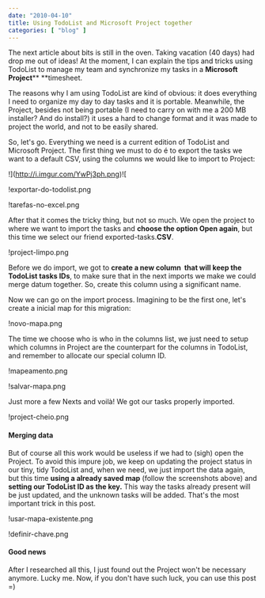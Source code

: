 ```yaml
---
date: "2010-04-10"
title: Using TodoList and Microsoft Project together
categories: [ "blog" ]
---
```

The next article about bits is still in the oven. Taking vacation (40 days) had drop me out of ideas! At the moment, I can explain the tips and tricks using  TodoList to manage my team and synchronize my tasks in a **Microsoft Project**** **timesheet.

The reasons why I am using TodoList are kind of obvious: it does everything I need to organize my day to day tasks and it is portable. Meanwhile, the Project, besides not being portable (I need to carry on with me a 200 MB installer? And do install?) it uses a hard to change format and it was made to project the world, and not to be easily shared.

So, let's go. Everything we need is a current edition of TodoList and Microsoft Project. The first thing we must to do é to export the tasks we want to a default CSV, using the columns we would like to import to Project:

!](http://i.imgur.com/YwPj3ph.png)![

!exportar-do-todolist.png

!tarefas-no-excel.png

After that it comes the tricky thing, but not so much. We open the project to where we want to import the tasks and **choose the option Open again**, but this time we select our friend exported-tasks.**CSV**.

!project-limpo.png

Before we do import, we got to **create a new column  that will keep the TodoList tasks IDs**, to make sure that in the next imports we make we could merge datum together. So, create this column using a significant name.

Now we can go on the import process. Imagining to be the first one, let's create a inicial map for this migration:

!novo-mapa.png

The time we choose who is who in the columns list, we just need to setup which columns in Project are the counterpart for the columns in TodoList, and remember to allocate our special column ID.

!mapeamento.png

!salvar-mapa.png

Just more a few Nexts and voilà! We got our tasks properly imported.

!project-cheio.png

#### Merging data

But of course all this work would be useless if we had to (sigh) open the Project. To avoid this impure job, we keep on updating the project status in our tiny, tidy TodoList and, when we need, we just import the data again, but this time **using a already saved map** (follow the screenshots above) and **setting our TodoList ID as the key.** This way the tasks already present will be just updated, and the unknown tasks will be added. That's the most important trick in this post.

!usar-mapa-existente.png

!definir-chave.png

#### Good news

After I researched all this, I just found out the Project won't be necessary anymore. Lucky me. Now, if you don't have such luck, you can use this post =)

